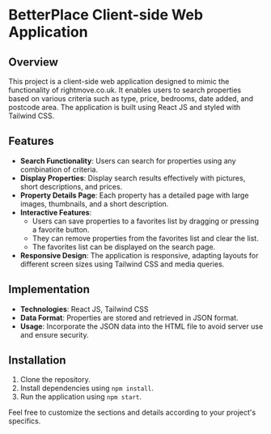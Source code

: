 

# BetterPlace Client-side Web Application

## Overview
This project is a client-side web application designed to mimic the functionality of rightmove.co.uk. It enables users to search properties based on various criteria such as type, price, bedrooms, date added, and postcode area. The application is built using React JS and styled with Tailwind CSS.

## Features
- **Search Functionality**: Users can search for properties using any combination of criteria.
- **Display Properties**: Display search results effectively with pictures, short descriptions, and prices.
- **Property Details Page**: Each property has a detailed page with large images, thumbnails, and a short description.
- **Interactive Features**:
  - Users can save properties to a favorites list by dragging or pressing a favorite button.
  - They can remove properties from the favorites list and clear the list.
  - The favorites list can be displayed on the search page.
- **Responsive Design**: The application is responsive, adapting layouts for different screen sizes using Tailwind CSS and media queries.

## Implementation
- **Technologies**: React JS, Tailwind CSS
- **Data Format**: Properties are stored and retrieved in JSON format.
- **Usage**: Incorporate the JSON data into the HTML file to avoid server use and ensure security.

## Installation
1. Clone the repository.
2. Install dependencies using `npm install`.
3. Run the application using `npm start`.




Feel free to customize the sections and details according to your project's specifics.
